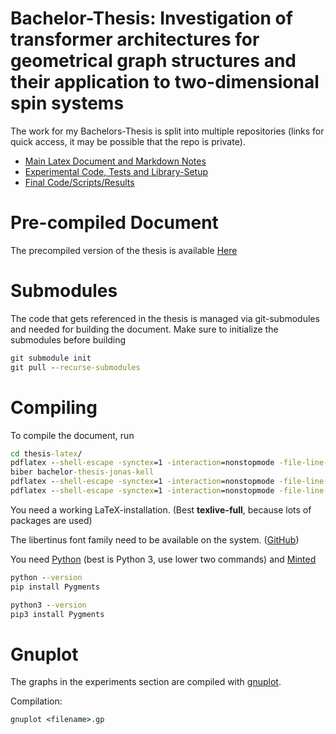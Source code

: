 # Bachelor-Thesis: Investigation of transformer architectures for geometrical graph structures and their application to two-dimensional spin systems

The work for my Bachelors-Thesis is split into multiple repositories (links for quick access, it may be possible that the repo is private).

-   [Main Latex Document and Markdown Notes](https://github.com/jonas-kell/bachelor-thesis-documents)
-   [Experimental Code, Tests and Library-Setup](https://github.com/jonas-kell/bachelor-thesis-experiments)
-   [Final Code/Scripts/Results](https://github.com/jonas-kell/bachelor-thesis-code)

# Pre-compiled Document

The precompiled version of the thesis is available [Here](./Investigation%20of%20transformer%20architectures%20for%20geometrical%20graph%20structures%20-%20Bachelor%20Thesis%20Jonas%20Kell.pdf)

# Submodules

The code that gets referenced in the thesis is managed via git-submodules and needed for building the document. Make sure to initialize the submodules before building

```cmd
git submodule init
git pull --recurse-submodules
```

# Compiling

To compile the document, run

```cmd
cd thesis-latex/
pdflatex --shell-escape -synctex=1 -interaction=nonstopmode -file-line-error bachelor-thesis-jonas-kell.tex
biber bachelor-thesis-jonas-kell
pdflatex --shell-escape -synctex=1 -interaction=nonstopmode -file-line-error bachelor-thesis-jonas-kell.tex
pdflatex --shell-escape -synctex=1 -interaction=nonstopmode -file-line-error bachelor-thesis-jonas-kell.tex
```

You need a working LaTeX-installation. (Best **texlive-full**, because lots of packages are used)

The libertinus font family need to be available on the system. ([GitHub](https://github.com/alerque/libertinus))

You need [Python](https://www.python.org/) (best is Python 3, use lower two commands) and [Minted](https://ctan.org/pkg/minted?lang=de)

```cmd
python --version
pip install Pygments

python3 --version
pip3 install Pygments
```

# Gnuplot

The graphs in the experiments section are compiled with [gnuplot](http://www.gnuplot.info/).

Compilation:

```cmd
gnuplot <filename>.gp
```
